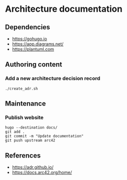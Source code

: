 # Architecture documentation

## Dependencies

- https://gohugo.io
- https://app.diagrams.net/
- https://plantuml.com

## Authoring content

### Add a new architecture decision record

```
./create_adr.sh
```

## Maintenance

### Publish website

```
hugo --destination docs/
git add .
git commit -m "Update documentation"
git push upstream arc42
```

## References

- https://adr.github.io/
- https://docs.arc42.org/home/
